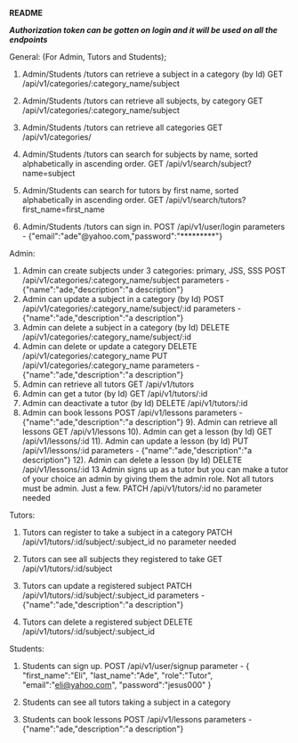 **README**

***Authorization token can be gotten on login and it will be used on all the endpoints***

General: (For Admin, Tutors and Students);
1) Admin/Students /tutors can retrieve a subject in a category (by Id)
    GET /api/v1/categories/:category_name/subject

2) Admin/Students /tutors can retrieve all subjects, by category
    GET /api/v1/categories/:category_name/subject
3) Admin/Students /tutors can retrieve all categories
    GET /api/v1/categories/
4) Admin/Students /tutors can search for subjects by name, sorted alphabetically in ascending order.
    GET /api/v1/search/subject?name=subject
5) Admin/Students  can search for tutors by first name, sorted alphabetically in ascending order.
    GET /api/v1/search/tutors?first_name=first_name
6) Admin/Students /tutors can sign in.
    POST /api/v1/user/login
    parameters - {"email":"ade"@yahoo.com,"password":"*********"}

Admin:

1) Admin can create subjects under 3 categories: primary, JSS, SSS
    POST /api/v1/categories/:category_name/subject
    parameters - {"name":"ade,"description":"a description"}
2) Admin can update a subject in a category (by Id)
    POST /api/v1/categories/:category_name/subject/:id
    parameters - {"name":"ade,"description":"a description"}
3) Admin can delete a subject in a category (by Id)
    DELETE /api/v1/categories/:category_name/subject/:id
4) Admin can delete or update a category
    DELETE /api/v1/categories/:category_name
    PUT    /api/v1/categories/:category_name
    parameters - {"name":"ade,"description":"a description"}
5) Admin can retrieve all tutors
    GET  /api/v1/tutors
6) Admin can get a tutor (by Id)
    GET  /api/v1/tutors/:id
7) Admin can deactivate a tutor (by Id)
    DELETE  /api/v1/tutors/:id
8) Admin can book lessons
    POST /api/v1/lessons
    parameters - {"name":"ade,"description":"a description"}
9). Admin can retrieve all lessons
    GET /api/v1/lessons
10). Admin can get a lesson (by Id)
    GET /api/v1/lessons/:id
11). Admin can update a lesson (by Id)
    PUT /api/v1/lessons/:id
    parameters - {"name":"ade,"description":"a description"}
12). Admin can delete a lesson (by Id)
    DELETE /api/v1/lessons/:id
13 Admin signs up as a tutor but you can make a tutor of your choice an admin by giving them the admin role. Not all tutors must be admin. Just a few.
    PATCH /api/v1/tutors/:id
    no parameter needed

 

Tutors:

1) Tutors can register to take a subject in a category
     PATCH  /api/v1/tutors/:id/subject/:subject_id
     no parameter needed

2) Tutors can see all subjects they registered to take
     GET  /api/v1/tutors/:id/subject
3) Tutors can update a registered subject
      PATCH   /api/v1/tutors/:id/subject/:subject_id
      parameters - {"name":"ade,"description":"a description"}
4) Tutors can delete a registered subject
     DELETE   /api/v1/tutors/:id/subject/:subject_id
 

Students:

1) Students can sign up.
POST /api/v1/user/signup
parameter - {
    "first_name":"Eli",
	"last_name":"Ade",
	"role":"Tutor",
	"email":"eli@yahoo.com",
	"password":"jesus000"
}

2) Students can see all tutors taking a subject in a category

3) Students can book lessons
POST /api/v1/lessons
parameters - {"name":"ade,"description":"a description"}
 
